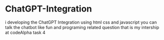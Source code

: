 # ChatGPT-Integration
i developing the ChatGPT Integration using html css and javascript  you can talk the chatbot like fun and programing related question that is my intership at codeAlpha task 4
